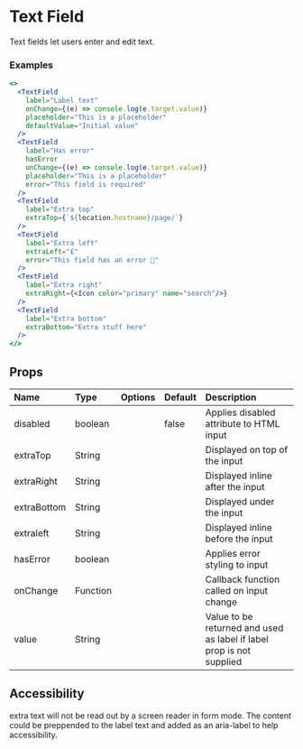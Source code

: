 # Text Field

Text fields let users enter and edit text.

### Examples

```.jsx
<>
  <TextField
    label="Label text"
    onChange={(e) => console.log(e.target.value)}
    placeholder="This is a placeholder"
    defaultValue="Initial value"
  />
  <TextField
    label="Has error"
    hasError
    onChange={(e) => console.log(e.target.value)}
    placeholder="This is a placeholder"
    error="This field is required"
  />
  <TextField
    label="Extra top"
    extraTop={`${location.hostname}/page/`}
  />
  <TextField
    label="Extra left"
    extraLeft="£"
    error="This field has an error 🙁"
  />
  <TextField
    label="Extra right"
    extraRight={<Icon color="primary" name="search"/>}
  />
  <TextField
    label="Extra bottom"
    extraBottom="Extra stuff here"
  />
</>
```

## Props

| Name | Type | Options | Default | Description |
| :- | :- | :-: | :- | :- |
| disabled | boolean | | false | Applies disabled attribute to HTML input |
| extraTop | String | |  | Displayed on top of the input |
| extraRight | String | |  | Displayed inline after the input |
| extraBottom | String | |  | Displayed under the input |
| extraleft | String | |  | Displayed inline before the input |
| hasError | boolean | |  | Applies error styling to input |
| onChange | Function | |  | Callback function called on input change|
| value | String | | | Value to be returned and used as label if label prop is not supplied |

## Accessibility

extra text will not be read out by a screen reader in form mode. The content could be preppended to the label text and added as an aria-label to help accessibility.

